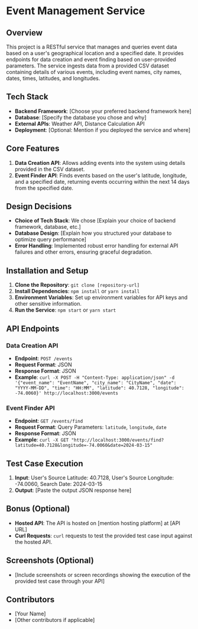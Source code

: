 # Event Management Service

## Overview

This project is a RESTful service that manages and queries event data based on a user's geographical location and a specified date. It provides endpoints for data creation and event finding based on user-provided parameters. The service ingests data from a provided CSV dataset containing details of various events, including event names, city names, dates, times, latitudes, and longitudes.

## Tech Stack

- **Backend Framework**: [Choose your preferred backend framework here]
- **Database**: [Specify the database you chose and why]
- **External APIs**: Weather API, Distance Calculation API
- **Deployment**: [Optional: Mention if you deployed the service and where]

## Core Features

1. **Data Creation API**: Allows adding events into the system using details provided in the CSV dataset.
2. **Event Finder API**: Finds events based on the user's latitude, longitude, and a specified date, returning events occurring within the next 14 days from the specified date.

## Design Decisions

- **Choice of Tech Stack**: We chose [Explain your choice of backend framework, database, etc.]
- **Database Design**: [Explain how you structured your database to optimize query performance]
- **Error Handling**: Implemented robust error handling for external API failures and other errors, ensuring graceful degradation.

## Installation and Setup

1. **Clone the Repository**: `git clone [repository-url]`
2. **Install Dependencies**: `npm install` or `yarn install`
3. **Environment Variables**: Set up environment variables for API keys and other sensitive information.
4. **Run the Service**: `npm start` or `yarn start`

## API Endpoints

### Data Creation API

- **Endpoint**: `POST /events`
- **Request Format**: JSON
- **Response Format**: JSON
- **Example**: `curl -X POST -H "Content-Type: application/json" -d '{"event_name": "EventName", "city_name": "CityName", "date": "YYYY-MM-DD", "time": "HH:MM", "latitude": 40.7128, "longitude": -74.0060}' http://localhost:3000/events`

### Event Finder API

- **Endpoint**: `GET /events/find`
- **Request Format**: Query Parameters: `latitude`, `longitude`, `date`
- **Response Format**: JSON
- **Example**: `curl -X GET "http://localhost:3000/events/find?latitude=40.7128&longitude=-74.0060&date=2024-03-15"`

## Test Case Execution

1. **Input**: User's Source Latitude: 40.7128, User's Source Longitude: -74.0060, Search Date: 2024-03-15
2. **Output**: [Paste the output JSON response here]

## Bonus (Optional)

- **Hosted API**: The API is hosted on [mention hosting platform] at [API URL]
- **Curl Requests**: `curl` requests to test the provided test case input against the hosted API.

## Screenshots (Optional)

- [Include screenshots or screen recordings showing the execution of the provided test case through your API]

## Contributors

- [Your Name]
- [Other contributors if applicable]

